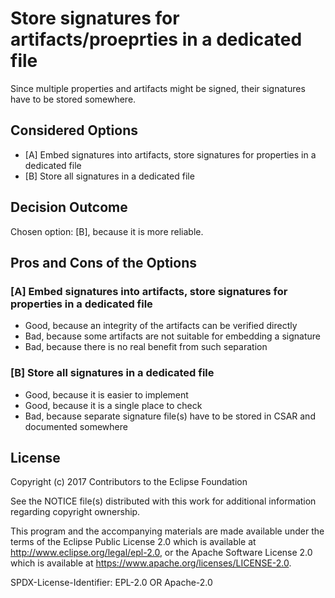# Store signatures for artifacts/proeprties in a dedicated file

Since multiple properties and artifacts might be signed, 
their signatures have to be stored somewhere.

## Considered Options

* [A] Embed signatures into artifacts, store signatures for properties in a dedicated file
* [B] Store all signatures in a dedicated file

## Decision Outcome

Chosen option: [B], because it is more reliable.

## Pros and Cons of the Options

### [A] Embed signatures into artifacts, store signatures for properties in a dedicated file

* Good, because an integrity of the artifacts can be verified directly 
* Bad, because some artifacts are not suitable for embedding a signature
* Bad, because there is no real benefit from such separation

### [B] Store all signatures in a dedicated file

* Good, because it is easier to implement
* Good, because it is a single place to check
* Bad, because separate signature file(s) have to be stored in CSAR and documented somewhere

## License

Copyright (c) 2017 Contributors to the Eclipse Foundation

See the NOTICE file(s) distributed with this work for additional
information regarding copyright ownership.

This program and the accompanying materials are made available under the
terms of the Eclipse Public License 2.0 which is available at
http://www.eclipse.org/legal/epl-2.0, or the Apache Software License 2.0
which is available at https://www.apache.org/licenses/LICENSE-2.0.

SPDX-License-Identifier: EPL-2.0 OR Apache-2.0
